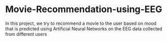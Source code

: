 # Movie-Recommendation-using-EEG
In this project, we try to recommend a movie to the user based on mood that is predicted using Artificial Neural Networks on the EEG data collected from different users
